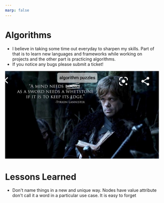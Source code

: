 ```yaml
---
marp: false
---
```


# Algorithms 
- I believe in taking some time out everyday to sharpen my skills. Part of that is to learn new languages and frameworks while working on projects and the other part is practicing algorithms. 
- If you notice any bugs please submit a ticket!




![img](img/sharpen.jpg)


# Lessons Learned
- Don't name things in a new and unique way. Nodes have value attribute don't call it a word in a particular use case. It is easy to forget